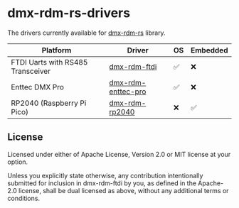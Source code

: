 # dmx-rdm-rs-drivers

The drivers currently available for [dmx-rdm-rs](https://crates.io/crates/dmx-rdm) library.

| Platform                          | Driver                                                            | OS  | Embedded |
|-----------------------------------|-------------------------------------------------------------------|-----|----------|
| FTDI Uarts with RS485 Transceiver | [dmx-rdm-ftdi](https://crates.io/crates/dmx-rdm-ftdi)             | ✅   | ❌        |
| Enttec DMX Pro                    | [dmx-rdm-enttec-pro](https://crates.io/crates/dmx-rdm-enttec-pro) | ✅   | ❌        |
| RP2040 (Raspberry Pi Pico)        | [dmx-rdm-rp2040](https://crates.io/crates/dmx-rdm-rp2040)         | ❌   | ✅        |

## License
Licensed under either of Apache License, Version 2.0 or MIT license at your option.

Unless you explicitly state otherwise, any contribution intentionally submitted for inclusion in dmx-rdm-ftdi by you,
as defined in the Apache-2.0 license, shall be dual licensed as above, without any additional terms or conditions.

